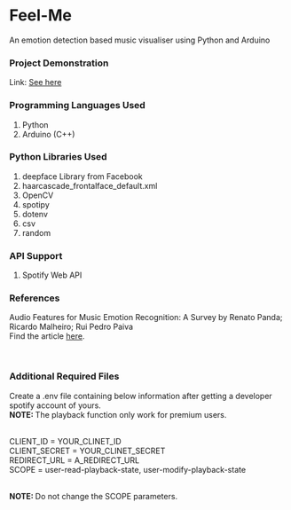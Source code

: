 # Feel-Me
An emotion detection based music visualiser using Python and Arduino

### Project Demonstration
Link: <a href="https://youtu.be/EfjZjk3YLvU">See here</a>

### Programming Languages Used
<ol>
  <li>Python</li>
  <li>Arduino (C++)</li>
</ol>

### Python Libraries Used
<ol>
  <li>deepface Library from Facebook</li>
  <li>haarcascade_frontalface_default.xml</li>
  <li>OpenCV</li>
  <li>spotipy</li>
  <li>dotenv</li>
  <li>csv</li>
  <li>random</li>
</ol>

### API Support
<ol>
  <li>Spotify Web API</li>
</ol>


### References
Audio Features for Music Emotion Recognition: A Survey by Renato Panda; Ricardo Malheiro; Rui Pedro Paiva<br>
Find the article <a href="https://doi.ieeecomputersociety.org/10.1109/TAFFC.2020.3032373">here</a>.

<br>

### Additional Required Files
Create a .env file containing below information after getting a developer spotify account of yours.<br>
<b>NOTE: </b>The playback function only work for premium users. <br><br>

CLIENT_ID = YOUR_CLINET_ID<br>
CLIENT_SECRET = YOUR_CLINET_SECRET<br>
REDIRECT_URL =  A_REDIRECT_URL<br>
SCOPE = user-read-playback-state, user-modify-playback-state<br><br>

<b>NOTE: </b> Do not change the SCOPE parameters.
